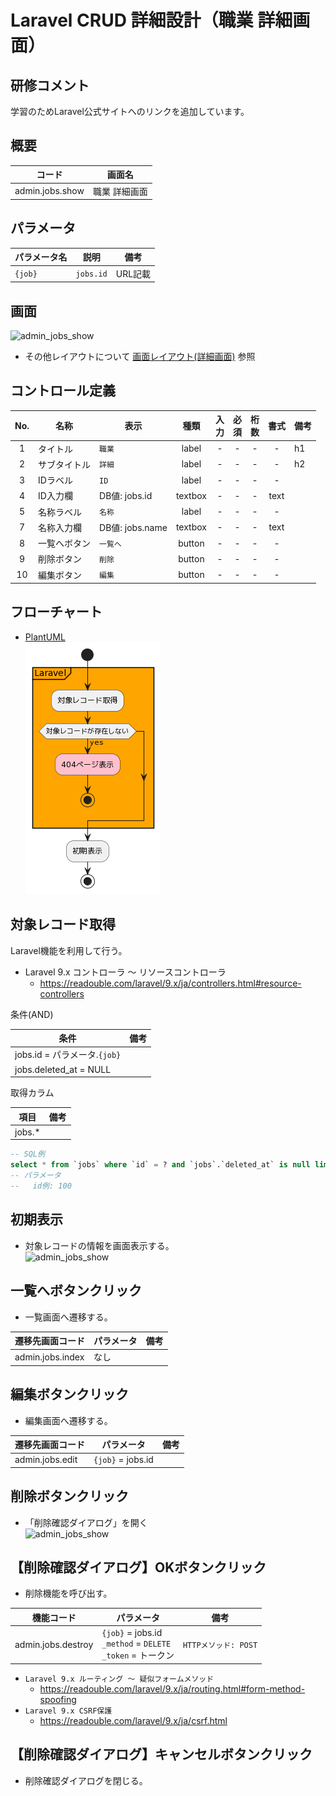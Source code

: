 # Laravel CRUD 詳細設計（職業 詳細画面）

## 研修コメント

学習のためLaravel公式サイトへのリンクを追加しています。  

## 概要

| コード | 画面名 |
| --- | --- |
| admin.jobs.show | 職業 詳細画面 |

## パラメータ

| パラメータ名 | 説明 | 備考 |
| --- | --- | --- |
| `{job}` | `jobs.id` | URL記載 |

## 画面

![admin_jobs_show](./../../screens/images/admin_jobs_show.png)  

- その他レイアウトについて [画面レイアウト(詳細画面)](./../../screens/index.md#詳細画面) 参照

## コントロール定義

| No. | 名称 | 表示 | 種類 | 入<br>力 | 必<br>須 | 桁<br>数 | 書式 | 備考 |
| :---: | --- | --- | :---: | :---: | :---: | :---: | :---: | --- |
| 1 | タイトル | `職業` | label | - | - | - | - | h1 |
| 2 | サブタイトル | `詳細` | label | - | - | - | - | h2 |
| 3 | IDラベル | `ID` | label | - | - | - | - |  |
| 4 | ID入力欄 | DB値: jobs.id | textbox | - | - | - | text |  |
| 5 | 名称ラベル | `名称` | label | - | - | - | - |  |
| 7 | 名称入力欄 | DB値: jobs.name | textbox | - | - | - | text |  |
| 8 | 一覧へボタン | `一覧へ` | button | - | - | - | - |  |
| 9 | 削除ボタン | `削除` | button | - | - | - | - |  |
| 10 | 編集ボタン | `編集` | button | - | - | - | - |  |

## フローチャート

- [PlantUML](https://www.plantuml.com/plantuml/umla/SoWkIImgAStDuG8pkBWAW6HcIMP-de9oVb5YNdggWazYKM9PQev2DPU2WjNJzVjUR5puk7dDuwRDZvltF6xkVDe_xUc-wTPSGDdCD0KDJ0MF6tkUhftnTCwAnutJ7pUkUjpOegbGaf6Qfw1HcLgioQK01Ce5cNdPLYO69e-RPu4qDUruiN35yoMxhC6onINv1K16QbvAPXfNBHUNrTEEkS_cp8SfuGBBEm2bWTu00000)  
  ![flowchart](./images/flowchart.png)  

## 対象レコード取得

Laravel機能を利用して行う。

- Laravel 9.x コントローラ ～ リソースコントローラ
  - <https://readouble.com/laravel/9.x/ja/controllers.html#resource-controllers>

条件(AND)

| 条件 | 備考 |
| --- | --- |
| jobs.id = パラメータ.`{job}` |  |
| jobs.deleted_at = NULL |  |

取得カラム

| 項目 | 備考 |
| --- | --- |
| jobs.* |  |

```sql
-- SQL例
select * from `jobs` where `id` = ? and `jobs`.`deleted_at` is null limit 1;
-- パラメータ
--   id例: 100
```


## 初期表示

- 対象レコードの情報を画面表示する。  
  ![admin_jobs_show](./../../screens/images/admin_jobs_show.png)  

## 一覧へボタンクリック

- 一覧画面へ遷移する。

| 遷移先画面コード | パラメータ | 備考 |
| --- | --- | --- |
| admin.jobs.index | なし |  |

## 編集ボタンクリック

- 編集画面へ遷移する。

| 遷移先画面コード | パラメータ | 備考 |
| --- | --- | --- |
| admin.jobs.edit | `{job}` = jobs.id |  |

## 削除ボタンクリック

- 「削除確認ダイアログ」を開く  
  ![admin_jobs_show](./../../screens/images/admin_jobs_show_delete.png)  

## 【削除確認ダイアログ】OKボタンクリック

- 削除機能を呼び出す。

| 機能コード | パラメータ | 備考 |
| --- | --- | --- |
| admin.jobs.destroy | `{job}` = jobs.id<br>`_method` = `DELETE`<br>`_token` = トークン | `HTTPメソッド: POST` |

- `Laravel 9.x ルーティング ～ 疑似フォームメソッド`
  - <https://readouble.com/laravel/9.x/ja/routing.html#form-method-spoofing>
- `Laravel 9.x CSRF保護`
  - <https://readouble.com/laravel/9.x/ja/csrf.html>

## 【削除確認ダイアログ】キャンセルボタンクリック

- 削除確認ダイアログを閉じる。
